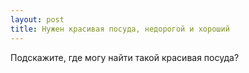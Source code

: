 ```yaml
---
layout: post 
title: Нужен красивая посуда, недорогой и хороший 
--- 
```

Подскажите, где могу найти такой красивая посуда?